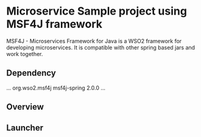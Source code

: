 # Microservice Sample project using MSF4J framework

MSF4J - Microservices Framework for Java is a WSO2 framework for developing microservices. It is compatible with other spring based jars
and work together.


## Dependency

...
<dependency>
			<groupId>org.wso2.msf4j</groupId>
			<artifactId>msf4j-spring</artifactId>
			<version>2.0.0</version>
</dependency>
...

## Overview



## Launcher

